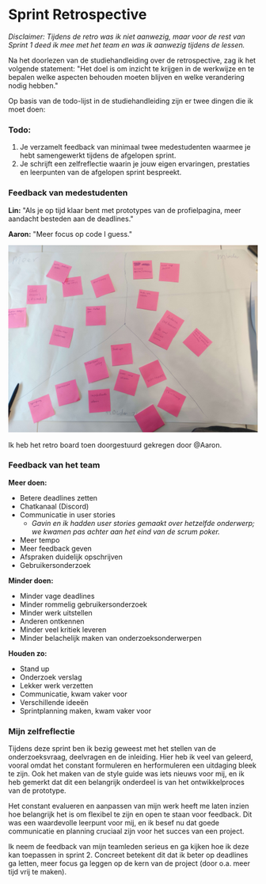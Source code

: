 # Sprint Retrospective

*Disclaimer: Tijdens de retro was ik niet aanwezig, maar voor de rest van Sprint 1 deed ik mee met het team en was ik aanwezig tijdens de lessen.*

Na het doorlezen van de studiehandleiding over de retrospective, zag ik het volgende statement: "Het doel is om inzicht te krijgen in de werkwijze en te bepalen welke aspecten behouden moeten blijven en welke verandering nodig hebben."

Op basis van de todo-lijst in de studiehandleiding zijn er twee dingen die ik moet doen:

### Todo:
1. Je verzamelt feedback van minimaal twee medestudenten waarmee je hebt samengewerkt tijdens de afgelopen sprint.
2. Je schrijft een zelfreflectie waarin je jouw eigen ervaringen, prestaties en leerpunten van de afgelopen sprint bespreekt.

### Feedback van medestudenten
**Lin:** "Als je op tijd klaar bent met prototypes van de profielpagina, meer aandacht besteden aan de deadlines."

**Aaron:** "Meer focus op code I guess."

![retro bord](./images/retro1.jpeg)

Ik heb het retro board toen doorgestuurd gekregen door @Aaron.

### Feedback van het team

**Meer doen:**
- Betere deadlines zetten
- Chatkanaal (Discord)
- Communicatie in user stories
  - *Gavin en ik hadden user stories gemaakt over hetzelfde onderwerp; we kwamen pas achter aan het eind van de scrum poker.*
- Meer tempo
- Meer feedback geven
- Afspraken duidelijk opschrijven
- Gebruikersonderzoek

**Minder doen:**
- Minder vage deadlines
- Minder rommelig gebruikersonderzoek
- Minder werk uitstellen
- Anderen ontkennen
- Minder veel kritiek leveren
- Minder belachelijk maken van onderzoeksonderwerpen

**Houden zo:**
- Stand up
- Onderzoek verslag
- Lekker werk verzetten
- Communicatie, kwam vaker voor
- Verschillende ideeën
- Sprintplanning maken, kwam vaker voor

### Mijn zelfreflectie

Tijdens deze sprint ben ik bezig geweest met het stellen van de onderzoeksvraag, deelvragen en de inleiding. Hier heb ik veel van geleerd, vooral omdat het constant formuleren en herformuleren een uitdaging bleek te zijn. Ook het maken van de style guide was iets nieuws voor mij, en ik heb gemerkt dat dit een belangrijk onderdeel is van het ontwikkelproces van de prototype.

Het constant evalueren en aanpassen van mijn werk heeft me laten inzien hoe belangrijk het is om flexibel te zijn en open te staan voor feedback. Dit was een waardevolle leerpunt voor mij, en ik besef nu dat goede communicatie en planning cruciaal zijn voor het succes van een project.

Ik neem de feedback van mijn teamleden serieus en ga kijken hoe ik deze kan toepassen in sprint 2. Concreet betekent dit dat ik beter op deadlines ga letten, meer focus ga leggen op de kern van de project (door o.a. meer tijd vrij te maken).
